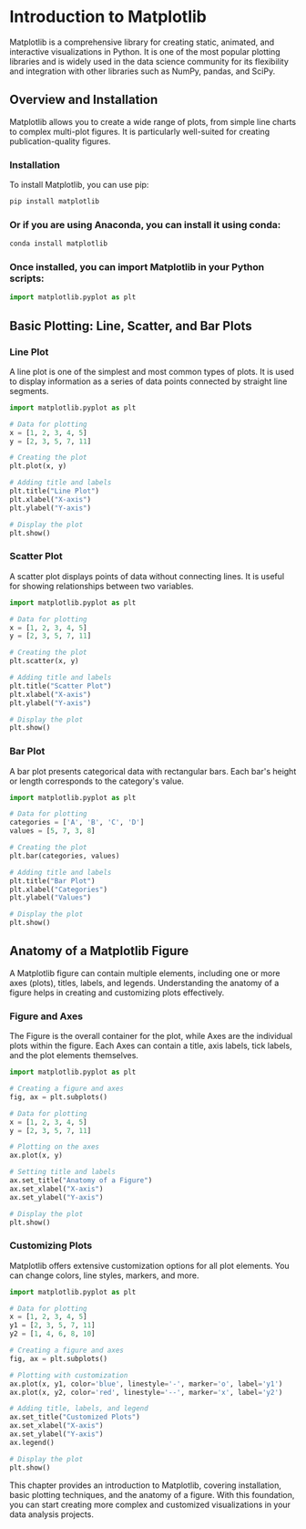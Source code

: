 # Introduction to Matplotlib
Matplotlib is a comprehensive library for creating static, animated, and interactive visualizations in Python. It is one of the most popular plotting libraries and is widely used in the data science community for its flexibility and integration with other libraries such as NumPy, pandas, and SciPy.

## Overview and Installation
Matplotlib allows you to create a wide range of plots, from simple line charts to complex multi-plot figures. It is particularly well-suited for creating publication-quality figures.

### Installation
To install Matplotlib, you can use pip:

```sh
pip install matplotlib
```

### Or if you are using Anaconda, you can install it using conda:

```sh
conda install matplotlib
```

### Once installed, you can import Matplotlib in your Python scripts:

```python
import matplotlib.pyplot as plt
```

## Basic Plotting: Line, Scatter, and Bar Plots

### Line Plot
A line plot is one of the simplest and most common types of plots. It is used to display information as a series of data points connected by straight line segments.

```python
import matplotlib.pyplot as plt

# Data for plotting
x = [1, 2, 3, 4, 5]
y = [2, 3, 5, 7, 11]

# Creating the plot
plt.plot(x, y)

# Adding title and labels
plt.title("Line Plot")
plt.xlabel("X-axis")
plt.ylabel("Y-axis")

# Display the plot
plt.show()
```

### Scatter Plot
A scatter plot displays points of data without connecting lines. It is useful for showing relationships between two variables.

```python
import matplotlib.pyplot as plt

# Data for plotting
x = [1, 2, 3, 4, 5]
y = [2, 3, 5, 7, 11]

# Creating the plot
plt.scatter(x, y)

# Adding title and labels
plt.title("Scatter Plot")
plt.xlabel("X-axis")
plt.ylabel("Y-axis")

# Display the plot
plt.show()
```

### Bar Plot
A bar plot presents categorical data with rectangular bars. Each bar's height or length corresponds to the category's value.

```python
import matplotlib.pyplot as plt

# Data for plotting
categories = ['A', 'B', 'C', 'D']
values = [5, 7, 3, 8]

# Creating the plot
plt.bar(categories, values)

# Adding title and labels
plt.title("Bar Plot")
plt.xlabel("Categories")
plt.ylabel("Values")

# Display the plot
plt.show()
```

## Anatomy of a Matplotlib Figure
A Matplotlib figure can contain multiple elements, including one or more axes (plots), titles, labels, and legends. Understanding the anatomy of a figure helps in creating and customizing plots effectively.

### Figure and Axes
The Figure is the overall container for the plot, while Axes are the individual plots within the figure. Each Axes can contain a title, axis labels, tick labels, and the plot elements themselves.

```python
import matplotlib.pyplot as plt

# Creating a figure and axes
fig, ax = plt.subplots()

# Data for plotting
x = [1, 2, 3, 4, 5]
y = [2, 3, 5, 7, 11]

# Plotting on the axes
ax.plot(x, y)

# Setting title and labels
ax.set_title("Anatomy of a Figure")
ax.set_xlabel("X-axis")
ax.set_ylabel("Y-axis")

# Display the plot
plt.show()
```

### Customizing Plots
Matplotlib offers extensive customization options for all plot elements. You can change colors, line styles, markers, and more.

```python
import matplotlib.pyplot as plt

# Data for plotting
x = [1, 2, 3, 4, 5]
y1 = [2, 3, 5, 7, 11]
y2 = [1, 4, 6, 8, 10]

# Creating a figure and axes
fig, ax = plt.subplots()

# Plotting with customization
ax.plot(x, y1, color='blue', linestyle='-', marker='o', label='y1')
ax.plot(x, y2, color='red', linestyle='--', marker='x', label='y2')

# Adding title, labels, and legend
ax.set_title("Customized Plots")
ax.set_xlabel("X-axis")
ax.set_ylabel("Y-axis")
ax.legend()

# Display the plot
plt.show()
```

This chapter provides an introduction to Matplotlib, covering installation, basic plotting techniques, and the anatomy of a figure. With this foundation, you can start creating more complex and customized visualizations in your data analysis projects.
